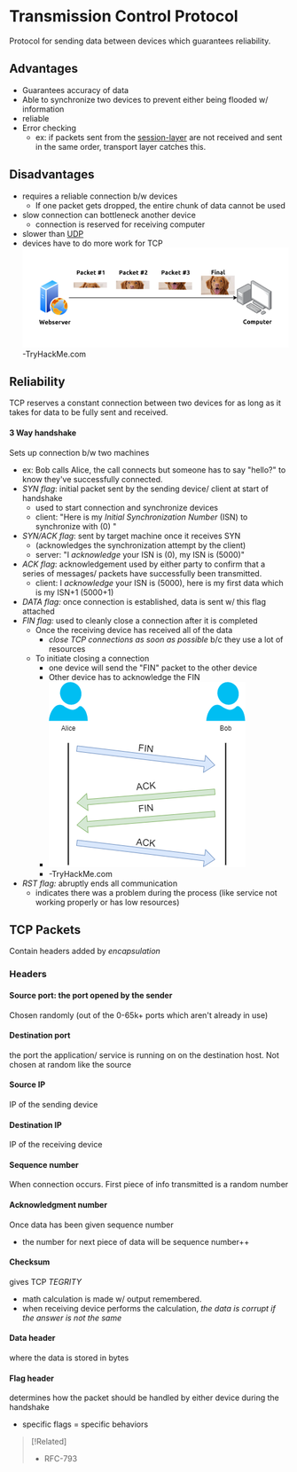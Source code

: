 
# Transmission Control Protocol
Protocol for sending data between devices which guarantees reliability.
## Advantages
- Guarantees accuracy of data
- Able to synchronize two devices to prevent either being flooded w/ information
- reliable
- Error checking
	- ex: if packets sent from the [session-layer](../OSI/5-session/session-layer.md) are not received and sent in the same order, transport layer catches this.
## Disadvantages
- requires a reliable connection b/w devices
	- If one packet gets dropped, the entire chunk of data cannot be used
- slow connection can bottleneck another device
	- connection is reserved for receiving computer
- slower than [UDP](UDP.md) 
- devices have to do more work for TCP
![](/networking/networking-pics/TCP-1.png)
-TryHackMe.com
## Reliability
TCP reserves a constant connection between two devices for as long as it takes for data to be fully sent and received.
#### 3 Way handshake
Sets up connection b/w two machines
- ex: Bob calls Alice, the call connects but someone has to say  "hello?" to know they've successfully connected.
- *SYN flag*: initial packet sent by the sending device/ client at start of handshake
	- used to start connection and synchronize devices
	- client: "Here is my *Initial Synchronization Number* (ISN) to synchronize with (0) "
- *SYN/ACK flag*: sent by target machine once it receives SYN
	- (acknowledges the synchronization attempt by the client)
	- server: "I *acknowledge* your ISN is (0), my ISN is (5000)"
- *ACK flag*: acknowledgement used by either party to confirm that a series of messages/ packets have successfully been transmitted.
	- client: I *acknowledge* your ISN is (5000), here is my first data which is my ISN+1 (5000+1)
- *DATA flag:* once connection is established, data is sent w/ this flag attached
- *FIN flag:* used to cleanly close a connection after it is completed
	- Once the receiving device has received all of the data
		- *close TCP connections as soon as possible* b/c they use a lot of resources
	- To initiate closing a connection
		- one device will send the "FIN" packet to the other device
		- Other device has to acknowledge the FIN
		- ![](/networking/networking-pics/TCP-2.png)
		- -TryHackMe.com
- *RST flag:* abruptly ends all communication
	- indicates there was a problem during the process (like service not working properly or has low resources)
## TCP Packets
Contain headers added by *encapsulation*
### Headers
#### Source port: the port opened by the sender
Chosen randomly (out of the 0-65k+ ports which aren't already in use)
#### Destination port
the port the application/ service is running on on the destination host. Not chosen at random like the source
#### Source IP
IP of the sending device
#### Destination IP
IP of the receiving device
#### Sequence number
When connection occurs. First piece of info transmitted is a random number
#### Acknowledgment number
Once data has been given sequence number
- the number for next piece of data will be sequence number++
#### Checksum
gives TCP *TEGRITY*
- math calculation is made w/ output remembered.
- when receiving device performs the calculation, *the data is corrupt if the answer is not the same*
#### Data header
where the data is stored in bytes
#### Flag header
determines how the packet should be handled by either device during the handshake
- specific flags = specific behaviors

>[!Related]
> - RFC-793 

